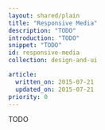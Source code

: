 ```yaml
---
layout: shared/plain
title: "Responsive Media"
description: "TODO"
introduction: "TODO"
snippet: "TODO"
id: responsive-media
collection: design-and-ui

article:
  written_on: 2015-07-21
  updated_on: 2015-07-21
priority: 0
---
```


<p class="intro">
  TODO
</p>
